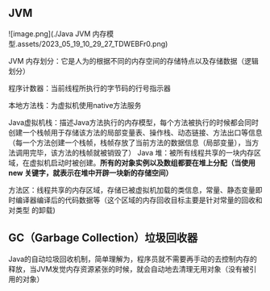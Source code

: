 ## JVM
![image.png](./Java JVM 内存模型.assets/2023_05_19_10_29_27_TDWEBFr0.png)

JVM 内存划分：它是人为的根据不同的内存空间的存储特点以及存储数据（逻辑划分）

程序计数器：当前线程所执行的字节码的行号指示器

本地方法栈：为虚拟机使用native方法服务

Java虚拟机栈：描述Java方法执行的内存模型，每个方法被执行的时候都会同时创建一个栈帧用于存储该方法的局部变量表、操作栈、动态链接、方法出口等信息（每一个方法创建一个栈帧，栈帧存放了当前方法的数据信息（局部变量），当方法调用完毕，该方法的栈帧就被销毁了）
Java 堆：被所有线程共享的一块内存区域，在虚拟机启动时被创建。**所有的对象实例以及数组都要在堆上分配（当使用new 关键字，就表示在堆中开辟一块新的存储空间）**

方法区：线程共享的内存区域，存储已被虚拟机加载的类信息，常量、静态变量即时编译器编译后的代码数据等（这个区域的内存回收目标主要是针对常量的回收和对类型 的卸载)

## GC（Garbage Collection）垃圾回收器
Java的自动垃圾回收机制，简单理解为，程序员就不需要再手动的去控制内存的释放，当JVM发觉内存资源紧张的时候，就会自动地去清理无用对象（没有被引用的对象）
